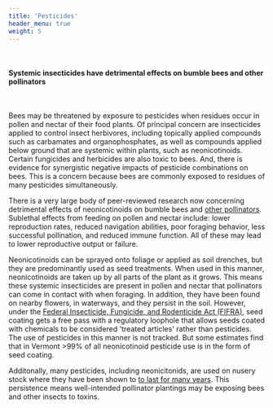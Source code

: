 ```yaml
---
title: 'Pesticides'
header_menu: true
weight: 5
---
```

<br>
<div class="lead">
<h4>
Systemic insecticides have detrimental effects on bumble bees and other pollinators
</h4>
</div>
<br>

Bees may be threatened by exposure to pesticides when residues occur in pollen and nectar of their food plants. Of principal concern are insecticides applied to control insect herbivores, including topically applied compounds such as carbamates and organophosphates, as well as compounds applied below ground that are systemic within plants, such as neonicotinoids. Certain fungicides and herbicides are also toxic to bees. And, there is evidence for synergistic negative impacts of pesticide combinations on bees. This is a concern because bees are commonly exposed to residues of many pesticides simultaneously.

There is a very large body of peer-reviewed research now concerning detrimental effects of neonicotinoids on bumble bees and <a href="https://link.springer.com/article/10.1007/s10646-014-1190-1" target="blank_">other pollinators</a>. Sublethal effects from feeding on pollen and nectar include: lower reproduction rates, reduced navigation abilities, poor foraging behavior, less successful pollination, and reduced immune function. All of these may lead to lower reproductive output or  failure.

Neonicotinoids can be sprayed onto foliage or applied as soil drenches, but they are predominantly used as seed treatments. When used in this manner, neonicotinoids are taken up by all parts of the plant as it grows. This means these systemic insecticides are present in pollen and nectar that pollinators can come in contact with when foraging. In addition, they have been found on nearby flowers, in waterways, and they persist in the soil. However, under the <a href="https://www.epa.gov/laws-regulations/summary-federal-insecticide-fungicide-and-rodenticide-act" target="blank_">Federal Insecticide, Fungicide, and Rodenticide Act (FIFRA)</a>, seed coating gets a free pass with a regulatory loophole that allows seeds coated with chemicals to be considered 'treated articles' rather than pesticides. The use of pesticides in this manner is not tracked. But some estimates find that in Vermont >99% of all neonicotinoid pesticide use is in the form of seed coating.

Additonally, many pesticides, including neonicitonids, are used on nusery stock where they have been shown to <a href="http://www.step-project.net/files/DOWNLOAD2/Are-Neonicotinoids-Killing-Bees_Xerces-Society1.pdf" target="blank_"> to last for many years</a>. This persistence means well-intended pollinator plantings may be exposing bees and other insects to toxins. 

